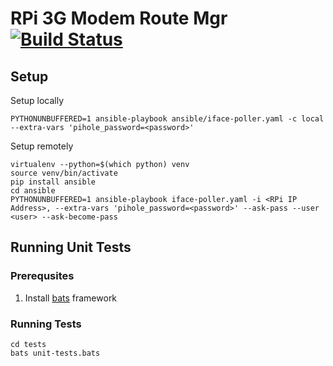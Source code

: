 # RPi 3G Modem Route Mgr [![Build Status](https://travis-ci.com/ofhellsfire/rpi-3g-modem-route-mgr.svg?branch=master)](https://travis-ci.com/github/ofhellsfire/rpi-3g-modem-route-mgr)

## Setup

Setup locally

```
PYTHONUNBUFFERED=1 ansible-playbook ansible/iface-poller.yaml -c local --extra-vars 'pihole_password=<password>'
```

Setup remotely

```
virtualenv --python=$(which python) venv
source venv/bin/activate
pip install ansible
cd ansible
PYTHONUNBUFFERED=1 ansible-playbook iface-poller.yaml -i <RPi IP Address>, --extra-vars 'pihole_password=<password>' --ask-pass --user <user> --ask-become-pass
```

## Running Unit Tests

### Prerequsites

1. Install [bats](https://github.com/sstephenson/bats#installing-bats-from-source) framework

### Running Tests

```
cd tests
bats unit-tests.bats
```
